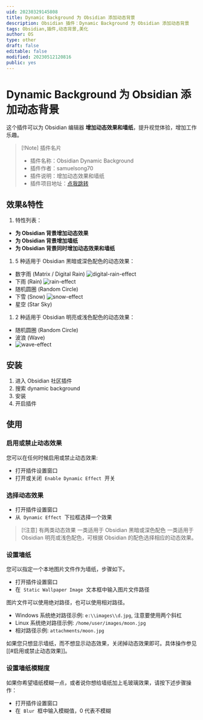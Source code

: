 ```yaml
---
uid: 20230329145808
title: Dynamic Background 为 Obsidian 添加动态背景
description: Obsidian 插件：Dynamic Background 为 Obsidian 添加动态背景
tags: Obsidian,插件,动态背景,美化
author: OS
type: other
draft: false
editable: false
modified: 20230512120816
public: yes
---
```


# Dynamic Background 为 Obsidian 添加动态背景

这个插件可以为 Obsidian 编辑器 **增加动态效果和墙纸**，提升视觉体验，增加工作乐趣。

> [!Note] 插件名片
> - 插件名称：Obsidian Dynamic Background
> - 插件作者：samuelsong70
> - 插件说明：增加动态效果和墙纸
> - 插件项目地址：[点我跳转](https://github.com/samuelsong70/obsidian-dynamic-background/)

## 效果&特性

1. 特性列表：

- **为 Obsidian 背景增加动态效果**
- **为 Obsidian 背景增加墙纸**
- **为 Obsidian 背景同时增加动态效果和墙纸**

1. 5 种适用于 Obsidian 黑暗或深色配色的动态效果：

- 数字雨 (Matrix / Digital Rain)
    ![digital-rain-effect](https://cdn.pkmer.cn/images/7261c1cdea0daa7bc4af0f307bfb44db_MD5.gif!pkmer)
- 下雨 (Rain)
    ![rain-effect](https://cdn.pkmer.cn/images/7533d94e782e150e4418be1ff0cebdb4_MD5.gif!pkmer)
- 随机圆圈 (Random Circle)
- 下雪 (Snow)
    ![snow-effect](https://cdn.pkmer.cn/images/49be7a17e01b64bae07e734b32aa41a4_MD5.gif!pkmer)
- 星空 (Star Sky)

1. 2 种适用于 Obsidian 明亮或浅色配色的动态效果：

- 随机圆圈 (Random Circle)
- 波浪 (Wave)
- ![wave-effect](https://cdn.pkmer.cn/images/c1f729a05561bae61810620cbd8df841_MD5.gif!pkmer)

## 安装

1. 进入 Obsidian 社区插件
2. 搜索 dynamic background
3. 安装
4. 开启插件

## 使用

### 启用或禁止动态效果

您可以在任何时候启用或禁止动态效果:

- 打开插件设置窗口
- 打开或关闭  `Enable Dynamic Effect`  开关

### 选择动态效果

- 打开插件设置窗口
- 从  `Dynamic Effect`  下拉框选择一个效果

> [!注意]
> 有两类动态效果
> 一类适用于 Obsidian 黑暗或深色配色
> 一类适用于 Obsidian 明亮或浅色配色，可根据 Obsidian 的配色选择相应的动态效果。

### 设置墙纸

您可以指定一个本地图片文件作为墙纸，步骤如下。

- 打开插件设置窗口
- 在  `Static Wallpaper Image`  文本框中输入图片文件路径

图片文件可以使用绝对路径，也可以使用相对路径。

- Windows 系统绝对路径示例: `e:\\images\\d.jpg`, 注意要使用两个斜杠
- Linux 系统绝对路径示例: `/home/user/images/moon.jpg`
- 相对路径示例: `attachments/moon.jpg`

如果您只想显示墙纸，而不想显示动态效果，关闭掉动态效果即可。具体操作参见 [[#启用或禁止动态效果]]。

### 设置墙纸模糊度

如果你希望墙纸模糊一点，或者说你想给墙纸加上毛玻璃效果，请按下述步骤操作：

- 打开插件设置窗口
- 在  `Blur`  框中输入模糊值，0 代表不模糊
